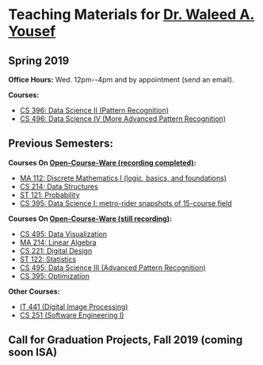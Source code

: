 # Teaching Materials for [Dr. Waleed A. Yousef](http://www.wy.helwan.edu.eg)

## Spring 2019

**Office Hours:** Wed. 12pm--4pm and by appointment (send an email).

**Courses:**

*   [CS 396: Data Science II (Pattern Recognition)](PatternRecognition)
*   [CS 496: Data Science IV (More Advanced Pattern Recognition)](PatternRecognition)

## Previous Semesters:

**Courses On [Open-Course-Ware (recording completed)](http://www.youtube.com/fcihocw):**

*   [MA 112: Discrete Mathematics I (logic, basics, and foundations)](DiscreteMathematics)
*   [CS 214: Data Structures](DataStructures)
*   [ST 121: Probability](ProbStatI)
*   [CS 395: Data Science I: metro-rider snapshots of 15-course field](DataScience)


**Courses On [Open-Course-Ware (still recording)](http://www.youtube.com/fcihocw):**

*   [CS 495: Data Visualization](DataVisualization)
*   [MA 214: Linear Algebra](LinearAlgebra)
*   [CS 221: Digital Design](DigitalDesign)
*   [ST 122: Statistics](ProbStatII)
*   [CS 495: Data Science III (Advanced Pattern Recognition)](PatternRecognition)
*   [CS 395: Optimization](Optimization)

**Other Courses:**

*   [IT 441 (Digital Image Processing)](ImageProcessing)
*   [CS 251 (Software Engineering I)](SoftwareEngineeringI)

## Call for Graduation Projects, Fall 2019 (coming soon ISA)

<!-- For interested students in my graduation projects of 2016-2017, this is a list of the projects I am -->
<!-- going to supervise along with a list of [suggested readings](GP) -->


<!-- **1- CAD: Computer Aided Detection of breast cancer using Deep Learning** -->

<!-- The objective is to leverage the new "deep learning" approach of pattern recognition to -->
<!-- enhance the accuracy of the detection algorithms of breast cancer. The prerequisites courses -->
<!-- for joining this project are: probability, pattern recognition, and image processing. To know -->
<!-- about one of the CAD systems visits [LIBCAD](http://libcad.mesclabs.com). -->

<!-- **2- DV: Building a Grammar of Graphics for Data Visualization** -->

<!-- This is a continuation on 2 previous graduation projects (2015 and 2016). To know about data -->
<!-- visualization read (Chen, H{a}rdle, Unwin - 2008 - Handbook of data visualization). To know -->
<!-- one of the interactive data visualization systems visit, -->
<!-- e.g., [DVP](http://dvp.mesclabs.com). It is intended to continue on -->
<!-- the graduation project of this year (2106) to build a complete Grammar of Graphics data -->
<!-- visualization system (Wilkinson et al. - 2006 - The Grammar of Graphics). -->
